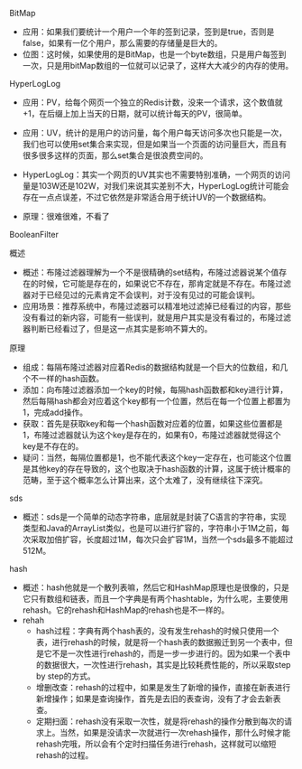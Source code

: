 BitMap

- 应用：如果我们要统计一个用户一个年的签到记录，签到是true，否则是false，如果有一亿个用户，那么需要的存储量是巨大的。
- 位图：这时候，如果使用的是BitMap，也是一个byte数组，只是用户每签到一次，只是用bitMap数组的一位就可以记录了，这样大大减少的内存的使用。

HyperLogLog

- 应用：PV，给每个网页一个独立的Redis计数，没来一个请求，这个数值就+1，在后缀上加上当天的日期，就可以统计每天的PV，很简单。
- 应用：UV，统计的是用户的访问量，每个用户每天访问多次也只能是一次，我们也可以使用set集合来实现，但是如果当一个页面的访问量巨大，而且有很多很多这样的页面，那么set集合是很浪费空间的。
- HyperLogLog：其实一个网页的UV其实也不需要特别准确，一个网页的访问量是103W还是102W，对我们来说其实差别不大，HyperLogLog统计可能会存在一点点误差，不过它依然是非常适合用于统计UV的一个数据结构。

- 原理：很难很难，不看了

BooleanFilter

概述

- 概述：布隆过滤器理解为一个不是很精确的set结构，布隆过滤器说某个值存在的时候，它可能是存在的，如果说它不存在，那肯定就是不存在。布隆过滤器对于已经见过的元素肯定不会误判，对于没有见过的可能会误判。
- 应用场景：推荐系统中，布隆过滤器可以精准地过滤掉已经看过的内容，那些没有看过的新内容，可能有一些误判，就是用户其实是没有看过的，布隆过滤器判断已经看过了，但是这一点其实是影响不算大的。

原理

- 组成：每隔布隆过滤器对应着Redis的数据结构就是一个巨大的位数组，和几个不一样的hash函数。
- 添加：向布隆过滤器添加一个key的时候，每隔hash函数都和key进行计算，然后每隔hash都会对应着这个key都有一个位置，然后在每一个位置上都置为1，完成add操作。
- 获取：首先是获取key和每一个hash函数对应着的位置，如果这些位置都是1，布隆过滤器就认为这个key是存在的，如果有0，布隆过滤器就觉得这个key是不存在的。
- 疑问：当然，每隔位置都是1，也不能代表这个key一定存在，也可能这个位置是其他key的存在导致的，这个也取决于hash函数的计算，这属于统计概率的范畴，至于这个概率怎么计算出来，这个太难了，没有继续往下深究。


sds

- 概述：sds是一个简单的动态字符串，底层就是封装了C语言的字符串，实现类型和Java的ArrayList类似，也是可以进行扩容的，字符串小于1M之前，每次采取加倍扩容，长度超过1M，每次只会扩容1M，当然一个sds最多不能超过512M。

hash

- 概述：hash他就是一个散列表嘛，然后它和HashMap原理也是很像的，只是它只有数组和链表，而且一个字典是有两个hashtable，为什么呢，主要使用rehash。它的rehash和HashMap的rehash也是不一样的。
- rehah
  - hash过程：字典有两个hash表的，没有发生rehash的时候只使用一个表，进行rehash的时候，就是将一个hash表的数据搬迁到另一个表中，但是它不是一次性进行rehash的，而是一步一步进行的。因为如果一个表中的数据很大，一次性进行rehash，其实是比较耗费性能的，所以采取step by step的方式。
  - 增删改查：rehash的过程中，如果是发生了新增的操作，直接在新表进行新增操作；如果是查询操作，首先是去旧的表查询，没有了才会去新表查。
  - 定期扫面：rehash没有采取一次性，就是将rehash的操作分散到每次的请求上。当然，如果是没请求一次就进行一次rehash操作，那什么时候才能rehash完哦，所以会有个定时扫描任务进行rehash，这样就可以缩短rehash的过程。






